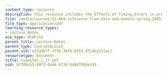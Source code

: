 ```yaml
---
content_type: resource
description: This resource includes the Effects of Timing Errors in problems.
file: /media/courses/12-864-inference-from-data-and-models-spring-2005/97f0bcb549f2da46873d5a8d7d84e335_tsamsfmt_1_17.pdf
file_type: application/pdf
learning_resource_types:
- Lecture Notes
ocw_type: OCWFile
parent_title: Lecture Notes
parent_type: CourseSection
parent_uid: e31ddbff-1ff0-3bfb-0353-d7cdba211ac2
resourcetype: Document
title: tsamsfmt_1_17.pdf
uid: 97f0bcb5-49f2-da46-873d-5a8d7d84e335
---
```

